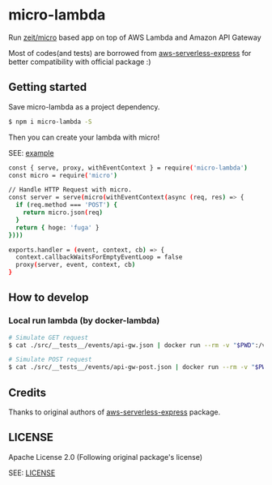 # micro-lambda
Run [zeit/micro](https://github.com/zeit/micro) based app on top of AWS Lambda and Amazon API Gateway

Most of codes(and tests) are borrowed from [aws-serverless-express](https://github.com/awslabs/aws-serverless-express) for better compatibility with official package :) 

## Getting started

Save micro-lambda as a project dependency. 

```bash
$ npm i micro-lambda -S
```

Then you can create your lambda with micro!

SEE: [example](example/index.js)

```bash
const { serve, proxy, withEventContext } = require('micro-lambda')
const micro = require('micro')

// Handle HTTP Request with micro.
const server = serve(micro(withEventContext(async (req, res) => {
  if (req.method === 'POST') {
    return micro.json(req)
  }
  return { hoge: 'fuga' }
})))

exports.handler = (event, context, cb) => {
  context.callbackWaitsForEmptyEventLoop = false
  proxy(server, event, context, cb)
}
```

## How to develop

### Local run lambda (by docker-lambda)

```bash
# Simulate GET request
$ cat ./src/__tests__/events/api-gw.json | docker run --rm -v "$PWD":/var/task -i -e DOCKER_LAMBDA_USE_STDIN=1 lambci/lambda:nodejs8.10 example/index.handler

# Simulate POST request
$ cat ./src/__tests__/events/api-gw-post.json | docker run --rm -v "$PWD":/var/task -i -e DOCKER_LAMBDA_USE_STDIN=1 lambci/lambda:nodejs8.10 example/index.handler
```

## Credits

Thanks to original authors of [aws-serverless-express](https://github.com/awslabs/aws-serverless-express) package. 

## LICENSE

Apache License 2.0 (Following original package's license) 

SEE: [LICENSE](LICENSE)
